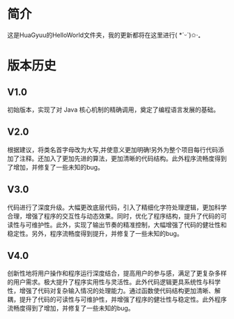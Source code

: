 # 简介
这是HuaGyuu的HelloWorld文件夹，我的更新都将在这里进行( *ˊᵕˋ)✩︎‧₊  

# 版本历史
## V1.0
初始版本，实现了对 Java 核心机制的精确调用，奠定了编程语言发展的基础。

## V2.0
根据建议，将类名首字母改为大写,并使意义更加明确!另外为整个项目每行代码添加了注释。还加入了更加先进的算法，更加清晰的代码结构。此外程序流畅度得到了增加，并修复了一些未知的bug。

## V3.0
代码进行了深度升级。大幅更改底层代码，引入了精细化字符处理逻辑，更加科学合理，增强了程序的交互性与动态效果。同时，优化了程序结构，提升了代码的可读性与可维护性。此外，实现了输出节奏的精准控制，大幅增强了代码的健壮性和稳定性。另外，程序流畅度得到提升，并修复了一些未知的bug。

## V4.0
创新性地将用户操作和程序运行深度结合，提高用户的参与感，满足了更复杂多样的用户需求。极大提升了程序实用性与灵活性。此外代码逻辑更具系统性与科学性，增强了代码对复杂输入情况的处理能力。通过函数使代码结构更加清晰、解耦，提升了代码的可读性与可维护性，并增强了程序的健壮性与稳定性。此外程序流畅度得到了增加，并修复了一些未知的bug。
